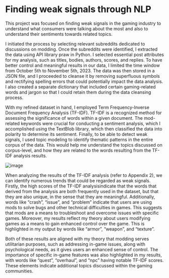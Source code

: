 # Finding weak signals through NLP
This project was focused on finding weak signals in the gaming industry to understand what consumers were talking about the most and also to understand their sentiments towards related topics.

I initiated the process by selecting relevant subreddits dedicated to discussions on modding. Once the subreddits were identified, I extracted the data using API library praw in Python. I selected essential post attributes for my analysis, such as titles, bodies, authors, scores, and replies. To have better control and meaningful results in our data, I limited the time window from October 5th to November 5th, 2023. The data was then stored in a JSON file, and I proceeded to cleanse it by removing superfluous symbols and rectifying spelling errors that could potentially impact the data analysis. I also created a separate dictionary that included certain gaming-related words and jargon so that I could retain them during the data cleansing process.

With my refined dataset in hand, I employed Term Frequency-Inverse Document Frequency Analysis (TF-IDF). TF-IDF is a recognized method for assessing the significance of words within a given document. The mod-related keywords were crucial for conducting a sentiment analysis, which I accomplished using the TextBlob library, which then classified the
data into polarity to determine its sentiment. Finally, to be able to detect weak signals, I used topic modeling to identify thematic patterns in the entire corpus of the data. This would help me understand the topics discussed on corpus-level, and how they are related to the words resulting from the TF-IDF analysis results.

![image](https://github.com/Aditya17k/Finding-weak-signals-with-NLP/assets/119431183/ccdda71e-c52d-4a8e-8395-b3f5b28af22e)

When analyzing the results of the TF-IDF analysis (refer to Appendix 2), we can identify numerous trends that could be regarded as weak signals. Firstly, the high scores of the TF-IDF analysisindicate that the words that derived from the analysis are both frequently used in the dataset, but that they are also unique, in the sense that they are meaningful. Additionally, words like “crash”, “issue”, and “problem” indicate that users are using mods to solve bugs and other technical difficulties in games. This suggests that mods are a means to troubleshoot and overcome issues with specific games. Moreover, my results reflect my theory about users modifying games as a means to gain enhanced control over the game. This is highlighted in my output by words like “armor”, “weapon”, and “texture”. 

Both of these results are aligned with my theory that modding serves utilitarian purposes, such as addressing in-game issues, along with psychological needs, as it gives users an enhanced sense of control. The importance of specific in-game features was also highlighted in my results, with words like “quest”, “overhaul”, and “npc” having notable TF-IDF scores. These elements indicate additional topics discussed within the gaming communities.
